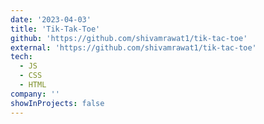 ```yaml
---
date: '2023-04-03'
title: 'Tik-Tak-Toe'
github: 'https://github.com/shivamrawat1/tik-tac-toe'
external: 'https://github.com/shivamrawat1/tik-tac-toe'
tech:
  - JS
  - CSS
  - HTML
company: ''
showInProjects: false
---
```

